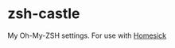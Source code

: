 zsh-castle
==========

My Oh-My-ZSH settings. For use with [Homesick][]

[Homesick]: https://github.com/technicalpickles/homesick
